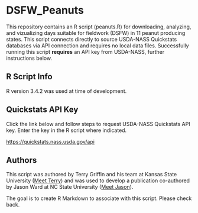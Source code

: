 # DSFW_Peanuts
This repository contains an R script (peanuts.R) for downloading, analyzing, and vizualizing days suitable for fieldwork (DSFW) in 11 peanut producing states.  This script connects directly to source USDA-NASS Quickstats databases via API connection and requires no local data files.  Successfully running this script **requires** an API key from USDA-NASS, further instructions below.

## R Script Info
R version 3.4.2 was used at time of development.

## Quickstats API Key
Click the link below and follow steps to request USDA-NASS Quickstats API key.  Enter the key in the R script where indicated.

<https://quickstats.nass.usda.gov/api>

## Authors
This script was authored by Terry Griffin and his team at Kansas State University ([Meet Terry](https://www.ageconomics.k-state.edu/directory/faculty_directory/griffin/)) and was used to develop a publication co-authored by Jason Ward at NC State University ([Meet Jason](https://www.bae.ncsu.edu/people/jkward2/)).  

The goal is to create R Markdown to associate with this script.  Please check back.
